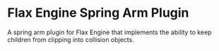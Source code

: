 # Flax Engine Spring Arm Plugin
A spring arm plugin for Flax Engine that implements the ability to keep children from clipping into collision objects.
